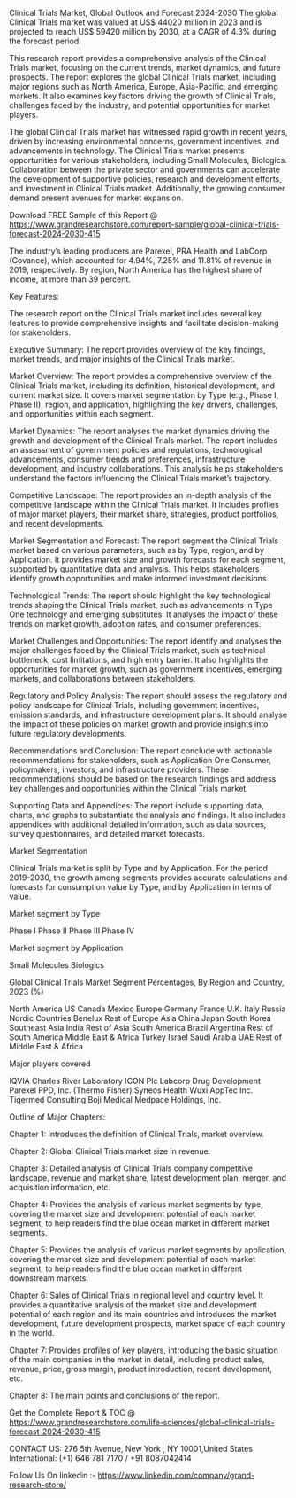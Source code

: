 Clinical Trials Market, Global Outlook and Forecast 2024-2030
The global Clinical Trials market was valued at US$ 44020 million in 2023 and is projected to reach US$ 59420 million by 2030, at a CAGR of 4.3% during the forecast period.

This research report provides a comprehensive analysis of the Clinical Trials market, focusing on the current trends, market dynamics, and future prospects. The report explores the global Clinical Trials market, including major regions such as North America, Europe, Asia-Pacific, and emerging markets. It also examines key factors driving the growth of Clinical Trials, challenges faced by the industry, and potential opportunities for market players.

The global Clinical Trials market has witnessed rapid growth in recent years, driven by increasing environmental concerns, government incentives, and advancements in technology. The Clinical Trials market presents opportunities for various stakeholders, including Small Molecules, Biologics. Collaboration between the private sector and governments can accelerate the development of supportive policies, research and development efforts, and investment in Clinical Trials market. Additionally, the growing consumer demand present avenues for market expansion.

Download FREE Sample of this Report @ https://www.grandresearchstore.com/report-sample/global-clinical-trials-forecast-2024-2030-415

The industry’s leading producers are Parexel, PRA Health and LabCorp (Covance), which accounted for 4.94%, 7.25% and 11.81% of revenue in 2019, respectively. By region, North America has the highest share of income, at more than 39 percent.

Key Features:

The research report on the Clinical Trials market includes several key features to provide comprehensive insights and facilitate decision-making for stakeholders.

Executive Summary: The report provides overview of the key findings, market trends, and major insights of the Clinical Trials market.

Market Overview: The report provides a comprehensive overview of the Clinical Trials market, including its definition, historical development, and current market size. It covers market segmentation by Type (e.g., Phase I, Phase II), region, and application, highlighting the key drivers, challenges, and opportunities within each segment.

Market Dynamics: The report analyses the market dynamics driving the growth and development of the Clinical Trials market. The report includes an assessment of government policies and regulations, technological advancements, consumer trends and preferences, infrastructure development, and industry collaborations. This analysis helps stakeholders understand the factors influencing the Clinical Trials market’s trajectory.

Competitive Landscape: The report provides an in-depth analysis of the competitive landscape within the Clinical Trials market. It includes profiles of major market players, their market share, strategies, product portfolios, and recent developments.

Market Segmentation and Forecast: The report segment the Clinical Trials market based on various parameters, such as by Type, region, and by Application. It provides market size and growth forecasts for each segment, supported by quantitative data and analysis. This helps stakeholders identify growth opportunities and make informed investment decisions.

Technological Trends: The report should highlight the key technological trends shaping the Clinical Trials market, such as advancements in Type One technology and emerging substitutes. It analyses the impact of these trends on market growth, adoption rates, and consumer preferences.

Market Challenges and Opportunities: The report identify and analyses the major challenges faced by the Clinical Trials market, such as technical bottleneck, cost limitations, and high entry barrier. It also highlights the opportunities for market growth, such as government incentives, emerging markets, and collaborations between stakeholders.

Regulatory and Policy Analysis: The report should assess the regulatory and policy landscape for Clinical Trials, including government incentives, emission standards, and infrastructure development plans. It should analyse the impact of these policies on market growth and provide insights into future regulatory developments.

Recommendations and Conclusion: The report conclude with actionable recommendations for stakeholders, such as Application One Consumer, policymakers, investors, and infrastructure providers. These recommendations should be based on the research findings and address key challenges and opportunities within the Clinical Trials market.

Supporting Data and Appendices: The report include supporting data, charts, and graphs to substantiate the analysis and findings. It also includes appendices with additional detailed information, such as data sources, survey questionnaires, and detailed market forecasts.

Market Segmentation

Clinical Trials market is split by Type and by Application. For the period 2019-2030, the growth among segments provides accurate calculations and forecasts for consumption value by Type, and by Application in terms of value.

Market segment by Type

Phase I
Phase II
Phase III
Phase IV

Market segment by Application

Small Molecules
Biologics

Global Clinical Trials Market Segment Percentages, By Region and Country, 2023 (%)

North America
US
Canada
Mexico
Europe
Germany
France
U.K.
Italy
Russia
Nordic Countries
Benelux
Rest of Europe
Asia
China
Japan
South Korea
Southeast Asia
India
Rest of Asia
South America
Brazil
Argentina
Rest of South America
Middle East & Africa
Turkey
Israel
Saudi Arabia
UAE
Rest of Middle East & Africa

Major players covered

IQVIA
Charles River Laboratory
ICON Plc
Labcorp Drug Development
Parexel
PPD, Inc. (Thermo Fisher)
Syneos Health
Wuxi AppTec Inc.
Tigermed Consulting
Boji Medical
Medpace Holdings, Inc.

Outline of Major Chapters:

Chapter 1: Introduces the definition of Clinical Trials, market overview.

Chapter 2: Global Clinical Trials market size in revenue.

Chapter 3: Detailed analysis of Clinical Trials company competitive landscape, revenue and market share, latest development plan, merger, and acquisition information, etc.

Chapter 4: Provides the analysis of various market segments by type, covering the market size and development potential of each market segment, to help readers find the blue ocean market in different market segments.

Chapter 5: Provides the analysis of various market segments by application, covering the market size and development potential of each market segment, to help readers find the blue ocean market in different downstream markets.

Chapter 6: Sales of Clinical Trials in regional level and country level. It provides a quantitative analysis of the market size and development potential of each region and its main countries and introduces the market development, future development prospects, market space of each country in the world.

Chapter 7: Provides profiles of key players, introducing the basic situation of the main companies in the market in detail, including product sales, revenue, price, gross margin, product introduction, recent development, etc.

Chapter 8: The main points and conclusions of the report.

Get the Complete Report & TOC @ https://www.grandresearchstore.com/life-sciences/global-clinical-trials-forecast-2024-2030-415

CONTACT US:
276 5th Avenue, New York , NY 10001,United States
International: (+1) 646 781 7170 / +91 8087042414

Follow Us On linkedin :- https://www.linkedin.com/company/grand-research-store/
